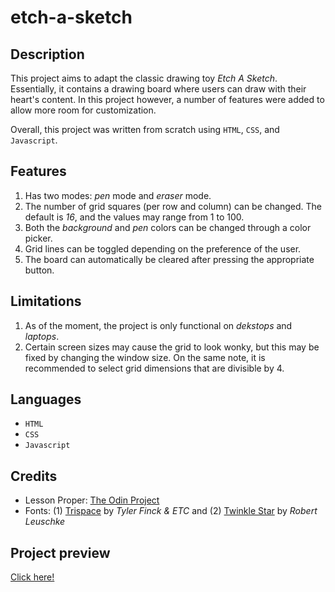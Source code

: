 # etch-a-sketch
<h2><strong>Description</strong></h2>

<p>This project aims to adapt the classic drawing toy <em>Etch A Sketch</em>. Essentially, it contains a drawing board where users can draw with their heart's content. In this project however, a number of features were added to allow more room for customization.

Overall, this project was written from scratch using <code>HTML</code>, <code>CSS</code>, and <code>Javascript</code>.</p>

<h2><strong>Features</strong></h2>
<ol>
    <li>
        Has two modes: <em>pen</em> mode and  <em>eraser</em> mode.
    </li>
    <li>
        The number of grid squares (per row and column) can be changed. The default is <em>16</em>, and the values may range from 1 to 100.
    </li>
    <li>
        Both the <em>background</em> and <em>pen</em> colors can be changed through a color picker.
    </li>
    <li>
        Grid lines can be toggled depending on the preference of the user.
    </li>
    <li>The board can automatically be cleared after pressing the appropriate button.</li>
</ol>

<h2><strong>Limitations</strong></h2>
<ol>
    <li>
        As of the moment, the project is only functional on <em>dekstops</em> and <em>laptops</em>.
    </li>
    <li>
        Certain screen sizes may cause the grid to look wonky, but this may be fixed by changing the window size. On the same note, it is recommended to select grid dimensions that are divisible by 4.
    </li>
</ol>

<h2><strong>Languages</strong></h2>
<ul>
    <li><code>HTML</code></li>
    <li><code>CSS</code></li>
    <li><code>Javascript</code></li>
</ul>

<h2><strong>Credits</strong></h2>
<ul>
    <li>Lesson Proper: <a href="https://www.theodinproject.com/" target="_blank">The Odin Project</a></li>
    <li>Fonts: 
    (1) <a href="https://fonts.google.com/specimen/Trispace?query=trispace" target="_blank">Trispace</a> by <em>Tyler Finck & ETC</em> and (2) <a href="https://fonts.google.com/specimen/Twinkle+Star?query=twinkle+star" target="_blank">Twinkle Star</a> by <em>Robert Leuschke</em>
    </li>
</ul>

<h2><strong>Project preview</strong></h2>
<a href="https://defyinggravity10.github.io/etch-a-sketch/" target="_blank">Click here!</a>